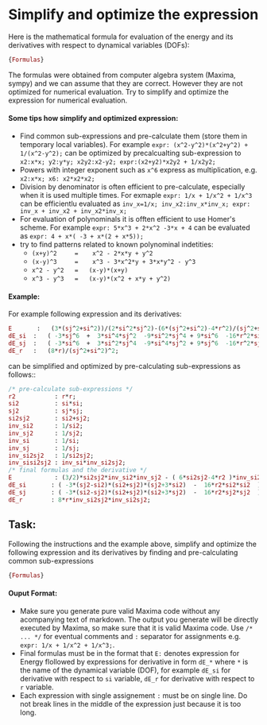 # **Simplify and optimize the expression**

Here is the mathematical formula for evaluation of the energy and its derivatives with respect to dynamical variables (DOFs): 
```Maxima
{Formulas}
```

The formulas were obtained from computer algebra system (Maxima, sympy) and we can assume that they are correct. However they are not optimized for numerical evaluation. Try to simplify and optimize the expression for numerical evaluation.

#### Some tips how simplify and optimized expression:

* Find common sub-expressions and pre-calculate them (store them in temporary local variables). For example `expr: (x^2-y^2)*(x^2+y^2) + 1/(x^2-y^2);` can be optimized by precalcualting sub-expression to `x2:x*x; y2:y*y; x2y2:x2-y2; expr:(x2+y2)*x2y2 + 1/x2y2;`
* Powers with integer exponent such as `x^6` express as multiplication, e.g. `x2:x*x; x6: x2*x2*x2;`
* Division by denominator is often efficient to pre-calculate, especially when it is used multiple times. For exmaple `expr: 1/x + 1/x^2 + 1/x^3` can be efficientlu evaluated as `inv_x=1/x; inv_x2:inv_x*inv_x; expr: inv_x + inv_x2 + inv_x2*inv_x;`
* For evaluation of polynominals it is offten efficient to use Homer's scheme. For example `expr: 5*x^3 + 2*x^2 -3*x + 4` can be evaluated as `expr: 4 + x*( -3 + x*(2 + x*5));`
* try to find patterns related to known polynominal indetities: 
   * `(x+y)^2     =    x^2 - 2*x*y + y^2`
   * `(x-y)^3     =    x^3 - 3*x^2*y + 3*x*y^2 - y^3`
   * `x^2 - y^2   =   (x-y)*(x+y)`
   * `x^3 - y^3   =   (x-y)*(x^2 + x*y + y^2)`



#### Example:

For example following expression and its derivatives:
```Maxima
E       :   (3*(sj^2+si^2))/(2*si^2*sj^2)-(6*(sj^2+si^2)-4*r^2)/(sj^2+si^2)^2;
dE_si  :   ( -3*sj^6  +  3*si^4*sj^2  -9*si^2*sj^4 + 9*si^6  -16*r^2*si^4 )/(si^3*(sj^2+si^2)^3);
dE_sj  :   ( -3*si^6  +  3*si^2*sj^4  -9*si^4*sj^2 + 9*sj^6  -16*r^2*sj^4 )/(sj^3*(sj^2+si^2)^3);
dE_r   :   (8*r)/(sj^2+si^2)^2;
```

can be simplified and optimized by pre-calculating sub-expressions as follows::

```Maxima
/* pre-calculate sub-expressions */
r2           : r*r;
si2          : si*si; 
sj2          : sj*sj; 
si2sj2       : si2+sj2; 
inv_si2      : 1/si2; 
inv_sj2      : 1/sj2;
inv_si       : 1/si;
inv_sj       : 1/sj; 
inv_si2sj2   : 1/si2sj2;
inv_sisi2sj2 : inv_si*inv_si2sj2;
/* final formulas and the derivative */
E            : (3/2)*si2sj2*inv_si2*inv_sj2 - ( 6*si2sj2-4*r2 )*inv_si2sj2*inv_si2sj2;
dE_si       : ( -3*(sj2-si2)*(si2+sj2)*(sj2+3*si2)  -  16*r2*si2*si2  ) * inv_sisi2sj2*inv_sisi2sj2*inv_sisi2sj2; 
dE_sj       : ( -3*(si2-sj2)*(si2+sj2)*(si2+3*sj2)  -  16*r2*sj2*sj2  ) * inv_sisi2sj2*inv_sisi2sj2*inv_sisi2sj2; 
dE_r        : 8*r*inv_si2sj2*inv_si2sj2; 
```

## Task:

Following the instructions and the example above, simplify and optimize the following expression and its derivatives by finding and pre-calculating common sub-expressions

```Maxima
{Formulas}
```

#### Ouput Format:

* Make sure you generate pure valid Maxima code without any acompanying text of markdown. The output you generate will be directly executed by Maxima, so make sure that it is valid Maxima code. Use `/* ... */` for eventual comments and `:` separator for assignments e.g. `expr: 1/x + 1/x^2 + 1/x^3;`. 
* Final formulas must be in the format that `E:` denotes expression for Energy flollowed by expressions for derivative in form `dE_*` where `*` is the name of the dynamical variable (DOF), for example `dE_si` for derivative with respect to `si` variable, `dE_r` for derivative with respect to `r` variable.
* Each expression with single assignement `:` must be on single line. Do not break lines in the middle of the expression just because it is too long. 